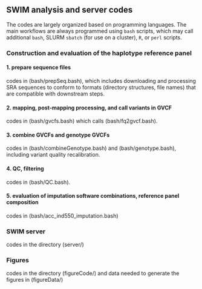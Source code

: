 ## SWIM analysis and server codes

The codes are largely organized based on programming languages. The main workflows are always programmed using `bash` scripts, which may call additional `bash`, SLURM `sbatch` (for use on a cluster), `R`, or `perl` scripts.

### Construction and evaluation of the haplotype reference panel

#### 1. prepare sequence files

codes in (bash/prepSeq.bash), which includes downloading and processing SRA sequences to conform to formats (directory structures, file names) that are compatible with downstream steps.

#### 2. mapping, post-mapping processing, and call variants in GVCF

codes in (bash/gvcfs.bash) which calls (bash/fq2gvcf.bash).

#### 3. combine GVCFs and genotype GVCFs

codes in (bash/combineGenotype.bash) and (bash/genotype.bash), including variant quality recalibration.

#### 4. QC, filtering

codes in (bash/QC.bash).

#### 5. evaluation of imputation software combinations, reference panel composition

codes in (bash/acc_ind550_imputation.bash)

### SWIM server

codes in the directory (server/)

### Figures

codes in the directory (figureCode/) and data needed to generate the figures in (figureData/)
